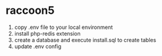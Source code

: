 # raccoon5
1. copy .env file to your local environment
2. install php-redis extension
3. create a database and execute install.sql to create tables
4. update .env config
